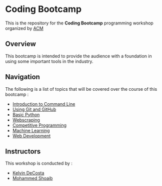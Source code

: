 # Coding Bootcamp

This is the repository for the **Coding Bootcamp** programming workshop organized by [ACM](https://github.com/acmbpdc)

## Overview

This bootcamp is intended to provide the audience with a foundation in using some important tools in the industry.

## Navigation

The following is a list of topics that will be covered over the course of this bootcamp :

*   [Introduction to Command Line](01-cli/)
*   [Using Git and GitHub](02-git/)
*   [Basic Python](03-python/)
*   [Webscraping](04-webscraping/)
*   [Competitive Programming](05-competitive-programming/)
*   [Machine Learning](06-machine-learning/)
*   [Web Development](07-web-development/)

## Instructors

This workshop is conducted by :

*   [Kelvin DeCosta](https://github.com/kelvindecosta)
*   [Mohammed Shoaib](https://github.com/Mohammed-Shoaib)